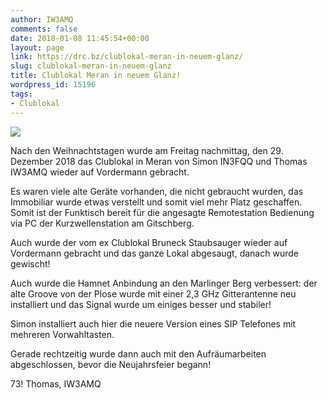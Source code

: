 ```yaml
---
author: IW3AMQ
comments: false
date: 2018-01-08 11:45:54+00:00
layout: page
link: https://drc.bz/clublokal-meran-in-neuem-glanz/
slug: clublokal-meran-in-neuem-glanz
title: Clublokal Meran in neuem Glanz!
wordpress_id: 15196
tags:
- Clublokal
---
```


![](https://drc.bz/wp-content/uploads/2018/01/20171229_215413-300x169.jpg)

Nach den Weihnachtstagen wurde am Freitag nachmittag, den 29. Dezember 2018 das Clublokal in Meran von Simon IN3FQQ und Thomas IW3AMQ wieder auf Vordermann gebracht.

Es waren viele alte Geräte vorhanden, die nicht gebraucht wurden, das Immobiliar wurde etwas verstellt und somit viel mehr Platz geschaffen. Somit ist der Funktisch bereit für die angesagte Remotestation Bedienung via PC der Kurzwellenstation am Gitschberg.

Auch wurde der vom ex Clublokal Bruneck Staubsauger wieder auf Vordermann gebracht und das ganze Lokal abgesaugt, danach wurde gewischt!

Auch wurde die Hamnet Anbindung an den Marlinger Berg verbessert: der alte Groove von der Plose wurde mit einer 2,3 GHz Gitterantenne neu installiert und das Signal wurde um einiges besser und stabiler!

Simon installiert auch hier die neuere Version eines SIP Telefones mit mehreren Vorwahltasten.

Gerade rechtzeitig wurde dann auch mit den Aufräumarbeiten abgeschlossen, bevor die Neujahrsfeier begann!

73! Thomas, IW3AMQ
